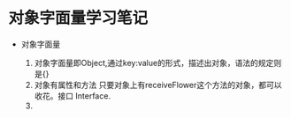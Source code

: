 # 对象字面量学习笔记
- 对象字面量 

  1. 对象字面量即Object,通过key:value的形式，描述出对象，语法的规定则是{}
  2. 对象有属性和方法 只要对象上有receiveFlower这个方法的对象，都可以收花。接口 Interface.
  3. 
